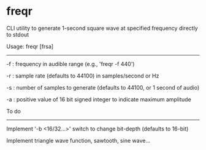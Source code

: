# freqr
CLI utility to generate 1-second square wave at specified frequency directly to stdout

Usage: freqr [frsa]
________________________
-f : frequency in audible range (e.g., 'freqr -f 440')

-r : sample rate (defaults to 44100) in samples/second or Hz

-s : number of samples to generate (defaults to 44100, or 1 second of audio)

-a : positive value of 16 bit signed integer to indicate maximum amplitude



To do
________________________
Implement '-b <16/32...>' switch to change bit-depth (defaults to 16-bit)

Implement triangle wave function, sawtooth, sine wave...

